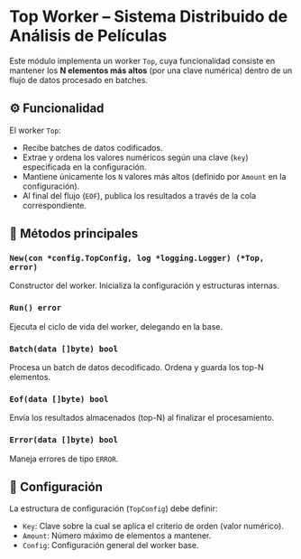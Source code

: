 # Top Worker – Sistema Distribuido de Análisis de Películas

Este módulo implementa un worker `Top`, cuya funcionalidad consiste en mantener los **N elementos más altos** (por una clave numérica) dentro de un flujo de datos procesado en batches.

## ⚙️ Funcionalidad

El worker `Top`:

- Recibe batches de datos codificados.
- Extrae y ordena los valores numéricos según una clave (`key`) especificada en la configuración.
- Mantiene únicamente los `N` valores más altos (definido por `Amount` en la configuración).
- Al final del flujo (`EOF`), publica los resultados a través de la cola correspondiente.

## 🚀 Métodos principales

### `New(con *config.TopConfig, log *logging.Logger) (*Top, error)`
Constructor del worker. Inicializa la configuración y estructuras internas.

### `Run() error`
Ejecuta el ciclo de vida del worker, delegando en la base.

### `Batch(data []byte) bool`
Procesa un batch de datos decodificado. Ordena y guarda los top-N elementos.

### `Eof(data []byte) bool`
Envía los resultados almacenados (top-N) al finalizar el procesamiento.

### `Error(data []byte) bool`
Maneja errores de tipo `ERROR`.

## 🔐 Configuración

La estructura de configuración (`TopConfig`) debe definir:

- `Key`: Clave sobre la cual se aplica el criterio de orden (valor numérico).
- `Amount`: Número máximo de elementos a mantener.
- `Config`: Configuración general del worker base.

